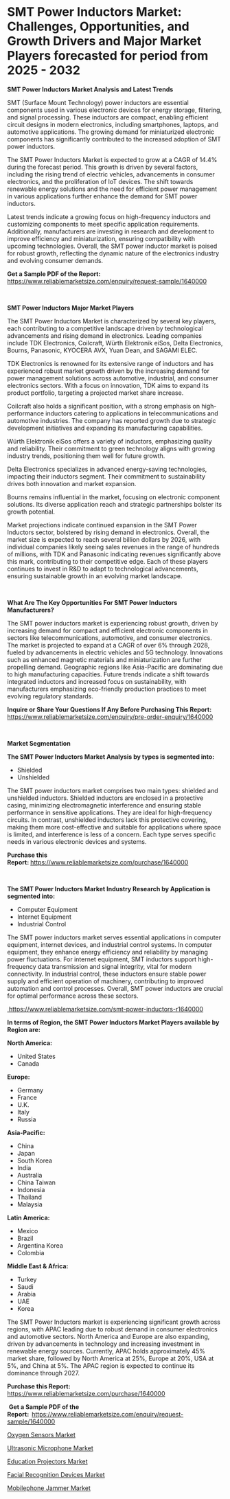 <p><h1>SMT Power Inductors Market: Challenges, Opportunities, and Growth Drivers and Major Market Players forecasted for period from 2025 - 2032</h1></p><p><strong>SMT Power Inductors Market Analysis and Latest Trends</strong></p>
<p><p>SMT (Surface Mount Technology) power inductors are essential components used in various electronic devices for energy storage, filtering, and signal processing. These inductors are compact, enabling efficient circuit designs in modern electronics, including smartphones, laptops, and automotive applications. The growing demand for miniaturized electronic components has significantly contributed to the increased adoption of SMT power inductors.</p><p>The SMT Power Inductors Market is expected to grow at a CAGR of 14.4% during the forecast period. This growth is driven by several factors, including the rising trend of electric vehicles, advancements in consumer electronics, and the proliferation of IoT devices. The shift towards renewable energy solutions and the need for efficient power management in various applications further enhance the demand for SMT power inductors.</p><p>Latest trends indicate a growing focus on high-frequency inductors and customizing components to meet specific application requirements. Additionally, manufacturers are investing in research and development to improve efficiency and miniaturization, ensuring compatibility with upcoming technologies. Overall, the SMT power inductor market is poised for robust growth, reflecting the dynamic nature of the electronics industry and evolving consumer demands.</p></p>
<p><strong>Get a Sample PDF of the Report:&nbsp;</strong> <a href="https://www.reliablemarketsize.com/enquiry/request-sample/1640000?utm_campaign=1879&utm_medium=2&utm_source=Github&utm_content=ia&utm_term=06042025&utm_id=smt-power-inductors">https://www.reliablemarketsize.com/enquiry/request-sample/1640000</a></p>
<p>&nbsp;</p>
<p><strong>SMT Power Inductors Major Market Players</strong></p>
<p><p>The SMT Power Inductors Market is characterized by several key players, each contributing to a competitive landscape driven by technological advancements and rising demand in electronics. Leading companies include TDK Electronics, Coilcraft, Würth Elektronik eiSos, Delta Electronics, Bourns, Panasonic, KYOCERA AVX, Yuan Dean, and SAGAMI ELEC.</p><p>TDK Electronics is renowned for its extensive range of inductors and has experienced robust market growth driven by the increasing demand for power management solutions across automotive, industrial, and consumer electronics sectors. With a focus on innovation, TDK aims to expand its product portfolio, targeting a projected market share increase.</p><p>Coilcraft also holds a significant position, with a strong emphasis on high-performance inductors catering to applications in telecommunications and automotive industries. The company has reported growth due to strategic development initiatives and expanding its manufacturing capabilities.</p><p>Würth Elektronik eiSos offers a variety of inductors, emphasizing quality and reliability. Their commitment to green technology aligns with growing industry trends, positioning them well for future growth.  </p><p>Delta Electronics specializes in advanced energy-saving technologies, impacting their inductors segment. Their commitment to sustainability drives both innovation and market expansion.</p><p>Bourns remains influential in the market, focusing on electronic component solutions. Its diverse application reach and strategic partnerships bolster its growth potential.</p><p>Market projections indicate continued expansion in the SMT Power Inductors sector, bolstered by rising demand in electronics. Overall, the market size is expected to reach several billion dollars by 2026, with individual companies likely seeing sales revenues in the range of hundreds of millions, with TDK and Panasonic indicating revenues significantly above this mark, contributing to their competitive edge. Each of these players continues to invest in R&D to adapt to technological advancements, ensuring sustainable growth in an evolving market landscape.</p></p>
<p>&nbsp;</p>
<p><strong>What Are The Key Opportunities For SMT Power Inductors Manufacturers?</strong></p>
<p><p>The SMT power inductors market is experiencing robust growth, driven by increasing demand for compact and efficient electronic components in sectors like telecommunications, automotive, and consumer electronics. The market is projected to expand at a CAGR of over 6% through 2028, fueled by advancements in electric vehicles and 5G technology. Innovations such as enhanced magnetic materials and miniaturization are further propelling demand. Geographic regions like Asia-Pacific are dominating due to high manufacturing capacities. Future trends indicate a shift towards integrated inductors and increased focus on sustainability, with manufacturers emphasizing eco-friendly production practices to meet evolving regulatory standards.</p></p>
<p><strong>Inquire or Share Your Questions If Any Before Purchasing This Report:</strong> <a href="https://www.reliablemarketsize.com/enquiry/pre-order-enquiry/1640000?utm_campaign=1879&utm_medium=2&utm_source=Github&utm_content=ia&utm_term=06042025&utm_id=smt-power-inductors">https://www.reliablemarketsize.com/enquiry/pre-order-enquiry/1640000</a></p>
<p>&nbsp;</p>
<p><strong>Market Segmentation</strong></p>
<p><strong>The SMT Power Inductors Market Analysis by types is segmented into:</strong></p>
<p><ul><li>Shielded</li><li>Unshielded</li></ul></p>
<p><p>The SMT power inductors market comprises two main types: shielded and unshielded inductors. Shielded inductors are enclosed in a protective casing, minimizing electromagnetic interference and ensuring stable performance in sensitive applications. They are ideal for high-frequency circuits. In contrast, unshielded inductors lack this protective covering, making them more cost-effective and suitable for applications where space is limited, and interference is less of a concern. Each type serves specific needs in various electronic devices and systems.</p></p>
<p><strong>Purchase this Report:&nbsp;</strong><a href="https://www.reliablemarketsize.com/purchase/1640000?utm_campaign=1879&utm_medium=2&utm_source=Github&utm_content=ia&utm_term=06042025&utm_id=smt-power-inductors">https://www.reliablemarketsize.com/purchase/1640000</a></p>
<p>&nbsp;</p>
<p><strong>The SMT Power Inductors Market Industry Research by Application is segmented into:</strong></p>
<p><ul><li>Computer Equipment</li><li>Internet Equipment</li><li>Industrial Control</li></ul></p>
<p><p>The SMT power inductors market serves essential applications in computer equipment, internet devices, and industrial control systems. In computer equipment, they enhance energy efficiency and reliability by managing power fluctuations. For internet equipment, SMT inductors support high-frequency data transmission and signal integrity, vital for modern connectivity. In industrial control, these inductors ensure stable power supply and efficient operation of machinery, contributing to improved automation and control processes. Overall, SMT power inductors are crucial for optimal performance across these sectors.</p></p>
<p><a href="https://www.reliablemarketsize.com/smt-power-inductors-r1640000?utm_campaign=1879&utm_medium=2&utm_source=Github&utm_content=ia&utm_term=06042025&utm_id=smt-power-inductors">&nbsp;https://www.reliablemarketsize.com/smt-power-inductors-r1640000</a></p>
<p><strong>In terms of Region, the SMT Power Inductors Market Players available by Region are:</strong></p>
<p>
    <p> <strong> North America: </strong>
        <ul>
            <li>United States</li>
            <li>Canada</li>
        </ul>
        </p> 
    <p> <strong> Europe: </strong>
        <ul>
            <li>Germany</li>
            <li>France</li>
            <li>U.K.</li>
            <li>Italy</li>
            <li>Russia</li>
        </ul>
        </p> 
    <p> <strong> Asia-Pacific: </strong>
        <ul>
            <li>China</li>
            <li>Japan</li>
            <li>South Korea</li>
            <li>India</li>
            <li>Australia</li>
            <li>China Taiwan</li>
            <li>Indonesia</li>
            <li>Thailand</li>
            <li>Malaysia</li>
        </ul>
        </p> 
    <p> <strong> Latin America: </strong>
        <ul>
            <li>Mexico</li>
            <li>Brazil</li>
            <li>Argentina Korea</li>
            <li>Colombia</li>
        </ul>
        </p> 
    <p> <strong> Middle East & Africa: </strong>
        <ul>
            <li>Turkey</li>
            <li>Saudi</li>
            <li>Arabia</li>
            <li>UAE</li>
            <li>Korea</li>
        </ul>
    </p>
    </p>
<p><p>The SMT Power Inductors market is experiencing significant growth across regions, with APAC leading due to robust demand in consumer electronics and automotive sectors. North America and Europe are also expanding, driven by advancements in technology and increasing investment in renewable energy sources. Currently, APAC holds approximately 45% market share, followed by North America at 25%, Europe at 20%, USA at 5%, and China at 5%. The APAC region is expected to continue its dominance through 2027.</p></p>
<p><strong>Purchase this Report: </strong><a href="https://www.reliablemarketsize.com/purchase/1640000?utm_campaign=1879&utm_medium=2&utm_source=Github&utm_content=ia&utm_term=06042025&utm_id=smt-power-inductors">https://www.reliablemarketsize.com/purchase/1640000</a></p>
<p>&nbsp;<strong>Get a Sample PDF of the Report:&nbsp;&nbsp;</strong><a href="https://www.reliablemarketsize.com/enquiry/request-sample/1640000?utm_campaign=1879&utm_medium=2&utm_source=Github&utm_content=ia&utm_term=06042025&utm_id=smt-power-inductors">https://www.reliablemarketsize.com/enquiry/request-sample/1640000</a></p>
<p><strong></strong></p>
<p><p><a href="https://github.com/ebalabenoot/Market-Research-Report-List-1/blob/main/oxygen-sensors-market.md?utm_campaign=1879&utm_medium=2&utm_source=Github&utm_content=ia&utm_term=06042025&utm_id=smt-power-inductors">Oxygen Sensors Market</a></p><p><a href="https://github.com/qianyateina/Market-Research-Report-List-1/blob/main/ultrasonic-microphone-market.md?utm_campaign=1879&utm_medium=2&utm_source=Github&utm_content=ia&utm_term=06042025&utm_id=smt-power-inductors">Ultrasonic Microphone Market</a></p><p><a href="https://github.com/handyiongikg/Market-Research-Report-List-1/blob/main/education-projectors-market.md?utm_campaign=1879&utm_medium=2&utm_source=Github&utm_content=ia&utm_term=06042025&utm_id=smt-power-inductors">Education Projectors Market</a></p><p><a href="https://github.com/jensanohishi/Market-Research-Report-List-1/blob/main/facial-recognition-devices-market.md?utm_campaign=1879&utm_medium=2&utm_source=Github&utm_content=ia&utm_term=06042025&utm_id=smt-power-inductors">Facial Recognition Devices Market</a></p><p><a href="https://github.com/cwasicioaie/Market-Research-Report-List-1/blob/main/mobilephone-jammer-market.md?utm_campaign=1879&utm_medium=2&utm_source=Github&utm_content=ia&utm_term=06042025&utm_id=smt-power-inductors">Mobilephone Jammer Market</a></p></p>